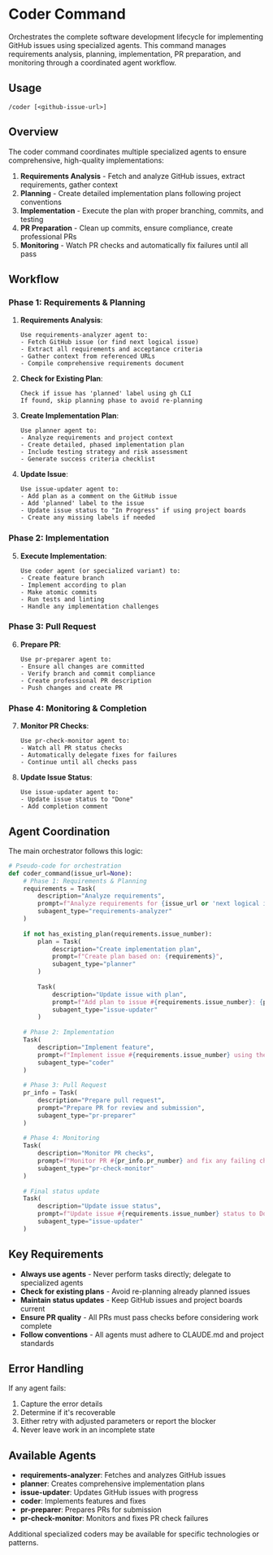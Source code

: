 # Coder Command

Orchestrates the complete software development lifecycle for implementing GitHub issues using specialized agents. This command manages requirements analysis, planning, implementation, PR preparation, and monitoring through a coordinated agent workflow.

## Usage
```
/coder [<github-issue-url>]
```

## Overview
The coder command coordinates multiple specialized agents to ensure comprehensive, high-quality implementations:

1. **Requirements Analysis** - Fetch and analyze GitHub issues, extract requirements, gather context
2. **Planning** - Create detailed implementation plans following project conventions
3. **Implementation** - Execute the plan with proper branching, commits, and testing
4. **PR Preparation** - Clean up commits, ensure compliance, create professional PRs
5. **Monitoring** - Watch PR checks and automatically fix failures until all pass

## Workflow

### Phase 1: Requirements & Planning

1. **Requirements Analysis**:
   ```
   Use requirements-analyzer agent to:
   - Fetch GitHub issue (or find next logical issue)
   - Extract all requirements and acceptance criteria
   - Gather context from referenced URLs
   - Compile comprehensive requirements document
   ```

2. **Check for Existing Plan**:
   ```
   Check if issue has 'planned' label using gh CLI
   If found, skip planning phase to avoid re-planning
   ```

3. **Create Implementation Plan**:
   ```
   Use planner agent to:
   - Analyze requirements and project context
   - Create detailed, phased implementation plan
   - Include testing strategy and risk assessment
   - Generate success criteria checklist
   ```

4. **Update Issue**:
   ```
   Use issue-updater agent to:
   - Add plan as a comment on the GitHub issue
   - Add 'planned' label to the issue
   - Update issue status to "In Progress" if using project boards
   - Create any missing labels if needed
   ```

### Phase 2: Implementation

5. **Execute Implementation**:
   ```
   Use coder agent (or specialized variant) to:
   - Create feature branch
   - Implement according to plan
   - Make atomic commits
   - Run tests and linting
   - Handle any implementation challenges
   ```

### Phase 3: Pull Request

6. **Prepare PR**:
   ```
   Use pr-preparer agent to:
   - Ensure all changes are committed
   - Verify branch and commit compliance
   - Create professional PR description
   - Push changes and create PR
   ```

### Phase 4: Monitoring & Completion

7. **Monitor PR Checks**:
   ```
   Use pr-check-monitor agent to:
   - Watch all PR status checks
   - Automatically delegate fixes for failures
   - Continue until all checks pass
   ```

8. **Update Issue Status**:
   ```
   Use issue-updater agent to:
   - Update issue status to "Done"
   - Add completion comment
   ```

## Agent Coordination

The main orchestrator follows this logic:

```python
# Pseudo-code for orchestration
def coder_command(issue_url=None):
    # Phase 1: Requirements & Planning
    requirements = Task(
        description="Analyze requirements",
        prompt=f"Analyze requirements for {issue_url or 'next logical issue'}",
        subagent_type="requirements-analyzer"
    )
    
    if not has_existing_plan(requirements.issue_number):
        plan = Task(
            description="Create implementation plan",
            prompt=f"Create plan based on: {requirements}",
            subagent_type="planner"
        )
        
        Task(
            description="Update issue with plan",
            prompt=f"Add plan to issue #{requirements.issue_number}: {plan}",
            subagent_type="issue-updater"
        )
    
    # Phase 2: Implementation
    Task(
        description="Implement feature",
        prompt=f"Implement issue #{requirements.issue_number} using the plan",
        subagent_type="coder"
    )
    
    # Phase 3: Pull Request
    pr_info = Task(
        description="Prepare pull request",
        prompt="Prepare PR for review and submission",
        subagent_type="pr-preparer"
    )
    
    # Phase 4: Monitoring
    Task(
        description="Monitor PR checks",
        prompt=f"Monitor PR #{pr_info.pr_number} and fix any failing checks",
        subagent_type="pr-check-monitor"
    )
    
    # Final status update
    Task(
        description="Update issue status",
        prompt=f"Update issue #{requirements.issue_number} status to Done",
        subagent_type="issue-updater"
    )
```

## Key Requirements

- **Always use agents** - Never perform tasks directly; delegate to specialized agents
- **Check for existing plans** - Avoid re-planning already planned issues
- **Maintain status updates** - Keep GitHub issues and project boards current
- **Ensure PR quality** - All PRs must pass checks before considering work complete
- **Follow conventions** - All agents must adhere to CLAUDE.md and project standards

## Error Handling

If any agent fails:
1. Capture the error details
2. Determine if it's recoverable
3. Either retry with adjusted parameters or report the blocker
4. Never leave work in an incomplete state

## Available Agents

- **requirements-analyzer**: Fetches and analyzes GitHub issues
- **planner**: Creates comprehensive implementation plans
- **issue-updater**: Updates GitHub issues with progress
- **coder**: Implements features and fixes
- **pr-preparer**: Prepares PRs for submission
- **pr-check-monitor**: Monitors and fixes PR check failures

Additional specialized coders may be available for specific technologies or patterns.